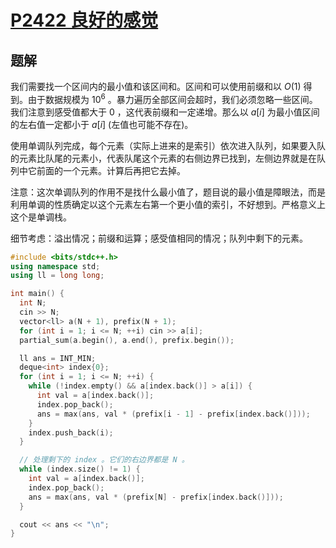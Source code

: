 # [P2422 良好的感觉](https://www.luogu.com.cn/problem/P2422)

## 题解
我们需要找一个区间内的最小值和该区间和。区间和可以使用前缀和以 $O(1)$ 得到。由于数据规模为 $10^6$ 。暴力遍历全部区间会超时，我们必须忽略一些区间。我们注意到感受值都大于 0 ，这代表前缀和一定递增。那么以 $a[i]$ 为最小值区间的左右值一定都小于 $a[i]$ (左值也可能不存在)。

使用单调队列完成，每个元素（实际上进来的是索引）依次进入队列，如果要入队的元素比队尾的元素小，代表队尾这个元素的右侧边界已找到，左侧边界就是在队列中它前面的一个元素。计算后再把它去掉。

注意：这次单调队列的作用不是找什么最小值了，题目说的最小值是障眼法，而是利用单调的性质确定以这个元素左右第一个更小值的索引，不好想到。严格意义上这个是单调栈。

细节考虑：溢出情况；前缀和运算；感受值相同的情况；队列中剩下的元素。

```cpp
#include <bits/stdc++.h>
using namespace std;
using ll = long long;

int main() {
  int N;
  cin >> N;
  vector<ll> a(N + 1), prefix(N + 1);
  for (int i = 1; i <= N; ++i) cin >> a[i];
  partial_sum(a.begin(), a.end(), prefix.begin());

  ll ans = INT_MIN;
  deque<int> index{0};
  for (int i = 1; i <= N; ++i) {
    while (!index.empty() && a[index.back()] > a[i]) {
      int val = a[index.back()];
      index.pop_back();
      ans = max(ans, val * (prefix[i - 1] - prefix[index.back()]));
    }
    index.push_back(i);
  }

  // 处理剩下的 index 。它们的右边界都是 N 。
  while (index.size() != 1) {
    int val = a[index.back()];
    index.pop_back();
    ans = max(ans, val * (prefix[N] - prefix[index.back()]));
  }

  cout << ans << "\n";
}
```
